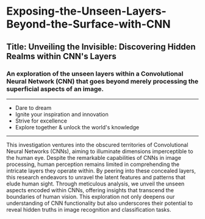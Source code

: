 # Exposing-the-Unseen-Layers-Beyond-the-Surface-with-CNN
## Title: Unveiling the Invisible: Discovering Hidden Realms within CNN's Layers
### An exploration of the unseen layers within a Convolutional Neural Network (CNN) that goes beyond merely processing the superficial aspects of an image.

-----------------------------------

- Dare to dream
- Ignite your inspiration and innovation
- Strive for excellence
- Explore together & unlock the world's knowledge

-----------------------------------

This investigation ventures into the obscured territories of Convolutional Neural Networks (CNNs), aiming to illuminate dimensions imperceptible to the human eye. Despite the remarkable capabilities of CNNs in image processing, human perception remains limited in comprehending the intricate layers they operate within. By peering into these concealed layers, this research endeavors to unravel the latent features and patterns that elude human sight. Through meticulous analysis, we unveil the unseen aspects encoded within CNNs, offering insights that transcend the boundaries of human vision. This exploration not only deepens our understanding of CNN functionality but also underscores their potential to reveal hidden truths in image recognition and classification tasks.

